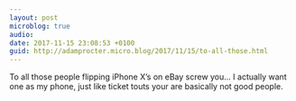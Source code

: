 ```yaml
---
layout: post
microblog: true
audio: 
date: 2017-11-15 23:08:53 +0100
guid: http://adamprocter.micro.blog/2017/11/15/to-all-those.html
---
```

To all those people flipping iPhone X’s on eBay screw you... I actually want one as my phone, just like ticket touts your are basically not good people.
